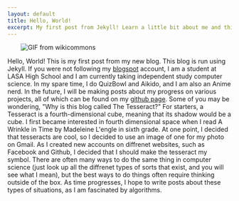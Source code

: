 ```yaml
---
layout: default
title: Hello, World!
excerpt: My first post from Jekyll! Learn a little bit about me and this blog.
---
```


<img src="http://upload.wikimedia.org/wikipedia/commons/5/55/Tesseract.gif" alt="GIF from wikicommons" Hspace="30" float: right>

Hello, World! This is my first post from my new blog. This blog is run using Jekyll. If you were not following my [blogspot](http://theuniverseisahypersphere.blogspot.com/) account, I am a student at LASA High School and I am currently taking independent study computer science. In my spare time, I do QuizBowl and Aikido, and I am also an Anime nerd. In the future, I will be making posts about my progress on various projects, all of which can be found on my [github page](https://github.com/NielsKornerup). Some of you may be wondering, "Why is this blog called The Tesseract?" For starters, a Tesseract is a fourth-dimensional cube, meaning that its shadow would be a cube. I first became interested in fourth dimensional space when I read A Wrinkle in Time by Madeleine L'engle in sixth grade. At one point, I decided that tesseracts are cool, so I decided to use an image of one for my photo on Gmail. As I created new accounts on diffrenet websites, such as Facebook and Github, I decided that I should make the tesseract my symbol. There are often many ways to do the same thing in computer science (just look up all the diffrenet types of sorts that exist, and you will see what I mean), but the best ways to do things often require thinking outside of the box. As time progresses, I hope to write posts about these types of situations, as I am fascinated by algorithms.
